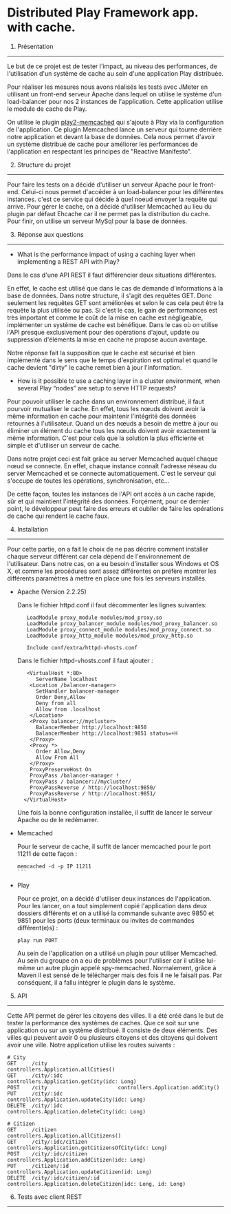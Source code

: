 Distributed Play Framework app. with cache.
===========


1. Présentation
-----------
  
  Le but de ce projet est de tester l'impact, au niveau des performances, de l'utilisation d'un système de cache au sein d'une application Play distribuée. 
  
  Pour réaliser les mesures nous avons réalisés les tests avec JMeter en utilisant un front-end serveur Apache dans lequel on utilise le système d'un load-balancer pour nos 2 instances de l'application. Cette application utilise le module de cache de Play. 
  
  On utilise le plugin [play2-memcached](https://github.com/mumoshu/play2-memcached) qui s'ajoute à Play via la configuration de l'application. Ce plugin Memcached lance un serveur qui tourne derrière notre application et devant la base de données. Cela nous permet d'avoir un système distribué de cache pour améliorer les performances de l'application en respectant les principes de "Reactive Manifesto".

2. Structure du projet
-----------

Pour faire les tests on a décidé d'utiliser un serveur Apache pour le front-end. Celui-ci nous permet d'accéder à un load-balancer pour les différentes instances. c'est ce service qui décide à quel noeud envoyer la requête qui arrive. Pour gérer le cache, on a décidé d'utiliser Memcached au lieu du plugin par défaut Ehcache car il ne permet pas la distribution du cache. Pour finir, on utilise un serveur MySql pour la base de données.

3. Réponse aux questions
-----------

* What is the performance impact of using a caching layer when implementing a REST API with Play?

Dans le cas d'une API REST il faut différencier deux situations différentes. 

En effet, le cache est utilisé que dans le cas de demande d'informations à la base de données. Dans notre structure, il s'agit des requêtes GET. Donc seulement les requêtes GET sont améliorées et selon le cas cela peut être la requête la plus utilisée ou pas. Si c'est le cas, le gain de performances est très important et comme le coût de la mise en cache est négligeable, implémenter un système de cache est bénéfique. Dans le cas où on utilise l'API presque exclusivement pour des opérations d'ajout, update ou suppression d'éléments la mise en cache ne propose aucun avantage.

Notre réponse fait la supposition que le cache est sécurisé et bien implémenté dans le sens que le temps d'expiration est optimal et quand le cache devient "dirty" le cache remet bien à jour l'information.


* How is it possible to use a caching layer in a cluster environment, when several Play “nodes” are setup to serve HTTP requests?

Pour pouvoir utiliser le cache dans un environnement distribué, il faut pourvoir mutualiser le cache. En effet, tous les nœuds doivent avoir la même information en cache pour maintenir l'intégrité des données retournés à l'utilisateur. Quand un des nœuds a besoin de mettre à jour ou éliminer un élément du cache tous les nœuds doivent avoir exactement la même information. C'est pour cela que la solution la plus efficiente et simple et d'utiliser un serveur de cache.

Dans notre projet ceci est fait grâce au server Memcached auquel chaque nœud se connecte. En effet, chaque instance connaît l'adresse réseau du server Memcached et se connecte automatiquement. C'est le serveur qui s'occupe de toutes les opérations, synchronisation, etc...

De cette façon, toutes les instances de l'API ont accès à un cache rapide, sûr et qui maintient l'intégrité des données. Forçément, pour ce dernier point, le développeur peut faire des erreurs et oublier de faire les opérations de cache qui rendent le cache faux.


4. Installation
-----------

Pour cette partie, on a fait le choix de ne pas décrire comment installer chaque serveur différent car cela 		dépend de l'environnement de l'utilisateur. Dans notre cas, on a eu besoin d'installer sous Windows et OS X, et 	comme les procédures sont assez différentes on préfère montrer les différents paramètres à mettre en place une 		fois les serveurs installés.

* Apache (Version 2.2.25)


	Dans le fichier httpd.conf il faut décommenter les lignes suivantes:
	
	```
	   LoadModule proxy_module modules/mod_proxy.so
	   LoadModule proxy_balancer_module modules/mod_proxy_balancer.so
	   LoadModule proxy_connect_module modules/mod_proxy_connect.so
	   LoadModule proxy_http_module modules/mod_proxy_http.so
	
	   Include conf/extra/httpd-vhosts.conf
	```

	Dans le fichier httpd-vhosts.conf il faut ajouter :

	```
	   <VirtualHost *:80>
		  ServerName localhost
		<Location /balancer-manager>
		  SetHandler balancer-manager
		  Order Deny,Allow
		  Deny from all
		  Allow from .localhost
		</Location>
		<Proxy balancer://mycluster>
		  BalancerMember http://localhost:9850
		  BalancerMember http://localhost:9851 status=+H
		</Proxy>
		<Proxy *>
		  Order Allow,Deny
		  Allow From All
		</Proxy>
		ProxyPreserveHost On
		ProxyPass /balancer-manager !
		ProxyPass / balancer://mycluster/
		ProxyPassReverse / http://localhost:9850/
		ProxyPassReverse / http://localhost:9851/
	  </VirtualHost>
	```

	Une fois la bonne configuration installée, il suffit de lancer le serveur Apache ou de le redémarrer.

* Memcached

	Pour le serveur de cache, il suffit de lancer memcached pour le port 11211 de cette façon :
	
	````
	memcached -d -p IP 11211
	```

* Play

	Pour ce projet, on a décidé d'utiliser deux instances de l'application. Pour les lancer, on a tout 			simplement copié l'application dans deux dossiers différents et on a utilisé la commande suivante 			avec 9850 et 9851 pour les ports (deux terminaux ou invites de commandes différent(e)s) :
	
	````
	play run PORT
	````

	Au sein de l'application on a utilisé un plugin pour utiliser Memcached. Au sein du groupe on a eu de problèmes 	pour l'utiliser car il utilise lui-même un autre plugin appelé spy-memcached. Normalement, grâce à Maven il est 	sensé de le télécharger mais des fois il ne le faisait pas. Par conséquent, il a fallu intégrer le plugin dans 		le système.
	

5. API
-----------

Cette API permet de gérer les citoyens des villes. Il a été créé dans le but de tester la performance des systèmes de caches. Que ce soit sur une application ou sur un système distribué. Il consiste de deux éléments. Des villes qui peuvent avoir 0 ou plusieurs citoyens et des citoyens qui doivent avoir une ville. Notre application utilise les routes suivants : 

```
# City
GET		/city						controllers.Application.allCities()
GET		/city/:idc					controllers.Application.getCity(idc: Long)
POST	/city						controllers.Application.addCity()
PUT		/city/:idc					controllers.Application.updateCity(idc: Long)
DELETE	/city/:idc					controllers.Application.deleteCity(idc: Long)

# Citizen
GET		/citizen						controllers.Application.allCitizens()
GET		/city/:idc/citizen				controllers.Application.getCitizensOfCity(idc: Long)
POST	/city/:idc/citizen				controllers.Application.addCitizen(idc: Long)
PUT		/citizen/:id					controllers.Application.updateCitizen(id: Long)
DELETE	/city/:idc/citizen/:id			controllers.Application.deleteCitizen(idc: Long, id: Long)
```

6. Tests avec client REST
-----------


